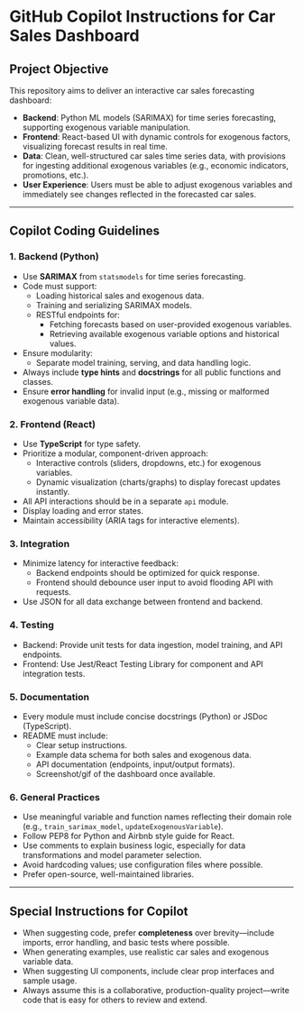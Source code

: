 # GitHub Copilot Instructions for Car Sales Dashboard

## Project Objective

This repository aims to deliver an interactive car sales forecasting dashboard:
- **Backend**: Python ML models (SARIMAX) for time series forecasting, supporting exogenous variable manipulation.
- **Frontend**: React-based UI with dynamic controls for exogenous factors, visualizing forecast results in real time.
- **Data**: Clean, well-structured car sales time series data, with provisions for ingesting additional exogenous variables (e.g., economic indicators, promotions, etc.).
- **User Experience**: Users must be able to adjust exogenous variables and immediately see changes reflected in the forecasted car sales.

---

## Copilot Coding Guidelines

### 1. **Backend (Python)**
- Use **SARIMAX** from `statsmodels` for time series forecasting.
- Code must support:
  - Loading historical sales and exogenous data.
  - Training and serializing SARIMAX models.
  - RESTful endpoints for:
    - Fetching forecasts based on user-provided exogenous variables.
    - Retrieving available exogenous variable options and historical values.
- Ensure modularity:
  - Separate model training, serving, and data handling logic.
- Always include **type hints** and **docstrings** for all public functions and classes.
- Ensure **error handling** for invalid input (e.g., missing or malformed exogenous variable data).

### 2. **Frontend (React)**
- Use **TypeScript** for type safety.
- Prioritize a modular, component-driven approach:
  - Interactive controls (sliders, dropdowns, etc.) for exogenous variables.
  - Dynamic visualization (charts/graphs) to display forecast updates instantly.
- All API interactions should be in a separate `api` module.
- Display loading and error states.
- Maintain accessibility (ARIA tags for interactive elements).

### 3. **Integration**
- Minimize latency for interactive feedback:
  - Backend endpoints should be optimized for quick response.
  - Frontend should debounce user input to avoid flooding API with requests.
- Use JSON for all data exchange between frontend and backend.

### 4. **Testing**
- Backend: Provide unit tests for data ingestion, model training, and API endpoints.
- Frontend: Use Jest/React Testing Library for component and API integration tests.

### 5. **Documentation**
- Every module must include concise docstrings (Python) or JSDoc (TypeScript).
- README must include:
  - Clear setup instructions.
  - Example data schema for both sales and exogenous data.
  - API documentation (endpoints, input/output formats).
  - Screenshot/gif of the dashboard once available.

### 6. **General Practices**
- Use meaningful variable and function names reflecting their domain role (e.g., `train_sarimax_model`, `updateExogenousVariable`).
- Follow PEP8 for Python and Airbnb style guide for React.
- Use comments to explain business logic, especially for data transformations and model parameter selection.
- Avoid hardcoding values; use configuration files where possible.
- Prefer open-source, well-maintained libraries.

---

## Special Instructions for Copilot
- When suggesting code, prefer **completeness** over brevity—include imports, error handling, and basic tests where possible.
- When generating examples, use realistic car sales and exogenous variable data.
- When suggesting UI components, include clear prop interfaces and sample usage.
- Always assume this is a collaborative, production-quality project—write code that is easy for others to review and extend.

